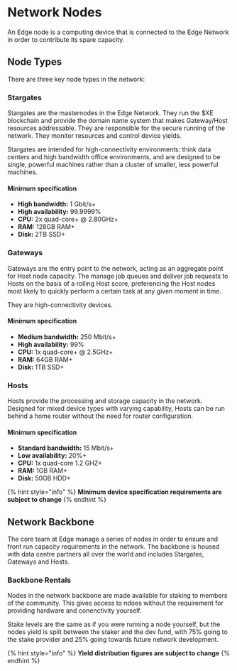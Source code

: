# Network Nodes

An Edge node is a computing device that is connected to the Edge Network in order to contribute its spare capacity.

## Node Types

There are three key node types in the network:

### Stargates

Stargates are the masternodes in the Edge Network. They run the $XE blockchain and provide the domain name system that makes Gateway/Host resources addressable. They are responsible for the secure running of the network. They monitor resources and control device yields.

Stargates are intended for high-connectivity environments: think data centers and high bandwidth office environments, and are designed to be single, powerful machines rather than a cluster of smaller, less powerful machines.

#### **Minimum specification**

* **High bandwidth:** 1 Gbit/s+
* **High availability:** 99.9999%
* **CPU:** 2x quad-core+ @ 2.80GHz+
* **RAM:** 128GB RAM+
* **Disk:** 2TB SSD+

### Gateways

Gateways are the entry point to the network, acting as an aggregate point for Host node capacity. The manage job queues and deliver job requests to Hosts on the basis of a rolling Host score, preferencing the Host nodes most likely to quickly perform a certain task at any given moment in time.

They are high-connectivity devices.

#### **Minimum specification**

* **Medium bandwidth:** 250 Mbit/s+
* **High availability:** 99%
* **CPU:** 1x quad-core+ @ 2.5GHz+
* **RAM:** 64GB RAM+
* **Disk:** 1TB SSD+

### Hosts

Hosts provide the processing and storage capacity in the network. Designed for mixed device types with varying capability, Hosts can be run behind a home router without the need for router configuration.

#### **Minimum specification**

* **Standard bandwidth:** 15 Mbit/s+
* **Low availability:** 20%+
* **CPU:** 1x quad-core 1.2 GHZ+
* **RAM:** 1GB RAM+
* **Disk:** 50GB HDD+

{% hint style="info" %}
**Minimum device specification requirements are subject to change**
{% endhint %}

## Network Backbone

The core team at Edge manage a series of nodes in order to ensure and front run capacity requirements in the network. The backbone is housed with data centre partners all over the world and includes Stargates, Gateways and Hosts.

### Backbone Rentals

Nodes in the network backbone are made available for staking to members of the community. This gives access to ndoes without the requirement for providing hardware and conenctivity yourself.

Stake levels are the same as if you were running a node yourself, but the nodes yield is split between the staker and the dev fund, with 75% going to the stake provider and 25% going towards future network development.

{% hint style="info" %}
**Yield distribution figures are subject to change**
{% endhint %}

